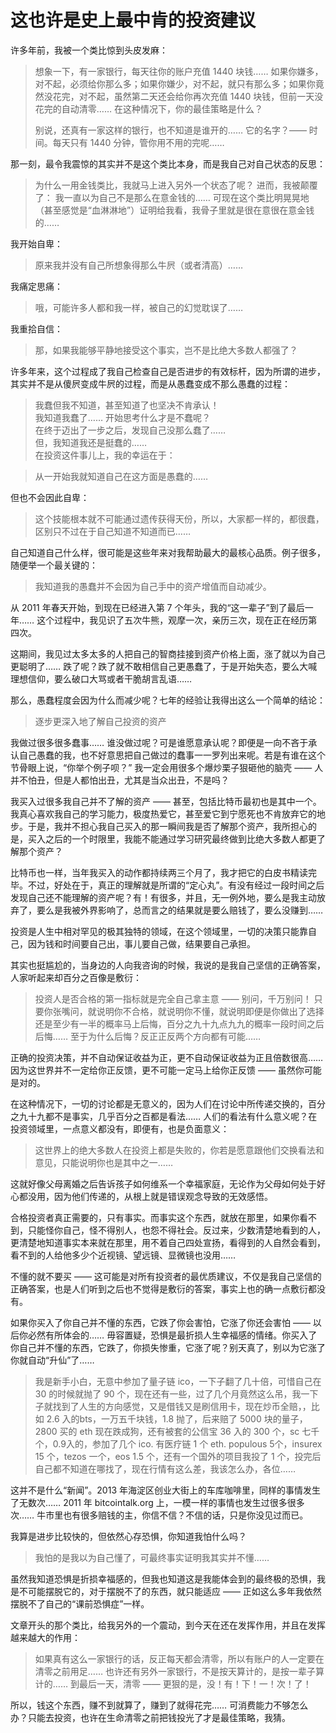 # 这也许是史上最中肯的投资建议

许多年前，我被一个类比惊到头皮发麻：

> 想象一下，有一家银行，每天往你的账户充值 1440 块钱……  如果你嫌多，对不起，必须给你那么多；如果你嫌少，对不起，就只有那么多；如果你竟然没花完，对不起，虽然第二天还会给你再次充值  1440 块钱，但前一天没花完的自动清零…… 在这种情况下，你的最佳策略是什么？
> 
> 别说，还真有一家这样的银行，也不知道是谁开的…… 它的名字？—— 时间。每天只有 1440 分钟，管你用不用的完呢……

那一刻，最令我震惊的其实并不是这个类比本身，而是我自己对自己状态的反思：
> 为什么一用金钱类比，我就马上进入另外一个状态了呢？
进而，我被颠覆了：
> 我一直以为自己不是那么在意金钱的……
> 可现在这个类比明晃晃地（甚至感觉是“血淋淋地”）证明给我看，我骨子里就是很在意很在意金钱的……

我开始自卑：

> 原来我并没有自己所想象得那么牛屄（或者清高）……

我痛定思痛：

> 哦，可能许多人都和我一样，被自己的幻觉耽误了……

我重拾自信：

>那，如果我能够平静地接受这个事实，岂不是比绝大多数人都强了？

许多年来，这个过程成了我自己检查自己是否进步的有效标杆，因为所谓的进步，其实并不是从傻屄变成牛屄的过程，而是从愚蠢变成不那么愚蠢的过程：

> 我蠢但我不知道，甚至知道了也坚决不肯承认！  
我知道我蠢了…… 开始思考什么才是不蠢呢？  
在终于迈出了一步之后，发现自己没那么蠢了……  
但，我知道我还是挺蠢的……  
在投资这件事儿上，我的幸运在于：

> 从一开始我就知道自己在这方面是愚蠢的……

但也不会因此自卑：

> 这个技能根本就不可能通过遗传获得天份，所以，大家都一样的，都很蠢，区别只不过在于自己知道不知道而已……

自己知道自己什么样，很可能是这些年来对我帮助最大的最核心品质。例子很多，随便举一个最关键的：

> 我知道我的愚蠢并不会因为自己手中的资产增值而自动减少。

从 2011 年春天开始，到现在已经进入第 7 个年头，我的“这一辈子”到了最后一年…… 这个过程中，我见识了五次牛熊，观摩一次，亲历三次，现在正在经历第四次。

这期间，我见过太多太多的人把自己的智商挂接到资产价格上面，涨了就以为自己更聪明了…… 跌了呢？跌了就不敢相信自己更愚蠢了，于是开始失态，要么大喊理想信仰，要么破口大骂或者干脆胡言乱语……

那么，愚蠢程度会因为什么而减少呢？七年的经验让我得出这么一个简单的结论：

> 逐步更深入地了解自己投资的资产

我做过很多很多蠢事…… 谁没做过呢？可是谁愿意承认呢？即便是一向不吝于承认自己愚蠢的我，也不好意思把自己做过的蠢事一一罗列出来呢。若是有谁在这个节骨眼上说，“你举个例子呗？” 我一定会用很多个爆炒栗子狠砸他的脑壳 —— 人并不怕丑，但是人都怕出丑，尤其是当众出丑，不是吗？

我买入过很多我自己并不了解的资产 —— 甚至，包括比特币最初也是其中一个。我真心喜欢我自己的学习能力，极度热爱它，甚至爱它到宁愿死也不肯放弃它的地步。于是，我并不担心我自己买入的那一瞬间我是否了解那个资产，我所担心的是，买入之后的一个时限里，我能不能通过学习研究最终做到比绝大多数人都更了解那个资产？

比特币也一样，当年我买入的动作都持续两三个月了，我才把它的白皮书精读完毕。不过，好处在于，真正的理解就是所谓的“定心丸”。有没有经过一段时间之后发现自己还不能理解的资产呢？有！有很多，并且，无一例外地，要么是我主动放弃了，要么是我被外界影响了，总而言之的结果就是要么赔钱了，要么没赚到……

投资是人生中相对罕见的极其独特的领域，在这个领域里，一切的决策只能靠自己，因为钱和时间要自己出，事儿要自己做，结果要自己承担。

其实也挺尴尬的，当身边的人向我咨询的时候，我说的是我自己坚信的正确答案，人家听起来却百分之百像是敷衍：

> 投资人是否合格的第一指标就是完全自己拿主意 —— 别问，千万别问！ 只要你张嘴问，就说明你不合格，就说明你不懂，就说明即便是你做出了选择还是至少有一半的概率马上后悔，百分之九十九点九九的概率一段时间之后后悔…… 至于为什么后悔？反正正反两个方向都有可能……

正确的投资决策，并不自动保证收益为正，更不自动保证收益为正且倍数很高…… 因为这世界并不一定给你正反馈，更不可能一定马上给你正反馈 —— 虽然你可能是对的。

在这种情况下，一切的讨论都是无意义的，因为人们在讨论中所传递交换的，百分之九十九都不是事实，几乎百分之百都是看法…… 人们的看法有什么意义呢？在投资领域里，一点意义都没有，即便有，也是负面意义：

> 这世界上的绝大多数人在投资上都是失败的，你若是愿意跟他们交换看法和意见，只能说明你也是其中之一……

这就好像父母离婚之后告诉孩子如何维系一个幸福家庭，无论作为父母如何处于好心都没用，因为他们传递的，从根上就是错误观念导致的无效感悟。

合格投资者真正需要的，只有事实。而事实这个东西，就放在那里，如果你看不到，只能怪你自己，怪不得别人，也怨不得社会。反过来，少数清楚地看到的人，更清楚地知道事实本来就在那里，用不着自己四处宣扬，看得到的人自然会看到，看不到的人给他多少个近视镜、望远镜、显微镜也没用……

不懂的就不要买 —— 这可能是对所有投资者的最优质建议，不仅是我自己坚信的正确答案，也是人们听到之后也不觉得是敷衍的答案，事实上也的确一点敷衍都没有。

如果你买入了你自己并不懂的东西，它跌了你会害怕，它涨了你还会害怕 —— 以后你必然有所体会的…… 毋容置疑，恐惧是最折损人生幸福感的情绪。你买入了你自己并不懂的东西，它跌了，你损失惨重，它涨了呢？别天真了，别以为它涨了你就自动“升仙”了……

> 我是新手小白，无意中参加了量子链 ico，一下子翻了几十倍，可惜自己在 30 的时候就抛了 90 个，现在还有一些，过了几个月竟然这么吊，我一下子就找到了人生的方向感觉，又是借钱又是刷信用卡，现在炒币全赔，，比如 2.6 入的bts，一万五千块钱，1.8 抛了，后来赔了 5000 块的量子，2800 买的 eth 现在跌成狗，还有被套的公信宝 36 入的 300 个，sc 七千个，0.9入的，参加了几个 ico. 有医疗链 1 个 eth. populous 5个，insurex 15 个，tezos 一个，eos 1.5 个，还有一个国外的项目我投了 1 个，投完后自己都不知道在哪找了，现在行情有这么差，我该怎么办，各位……

这并不是什么“新闻”。2013 年海淀区创业大街上的车库咖啡里，同样的事情发生了无数次…… 2011 年 bitcointalk.org 上，一模一样的事情也发生过很多很多次…… 牛市里也有很多赔钱的主，你信不信？不信的话，只是你没见过而已。

我算是进步比较快的，但依然心存恐惧，你知道我怕什么吗？

> 我怕的是我以为自己懂了，可最终事实证明我其实并不懂……

虽然我知道恐惧是折损幸福感的，但我也知道这是我能体会到的最终极的恐惧，我是不可能摆脱它的，对于摆脱不了的东西，就只能适应 —— 正如这么多年我依然摆脱不了自己的“课前恐惧症”一样。

文章开头的那个类比，给我另外的一个震动，到今天在还在发挥作用，并且在发挥越来越大的作用：

> 如果真有这么一家银行的话，反正每天都会清零，所以有账户的人一定要在清零之前用足…… 也许还有另外一家银行，不是按天算计的，是按一辈子算计的…… 到最后一天，清零 —— 更狠的是，没！有！下！一！次！了！

所以，钱这个东西，赚不到就算了，赚到了就得花完…… 可消费能力不够怎么办？只能去投资，也许在生命清零之前把钱投光了才是最佳策略，我猜。